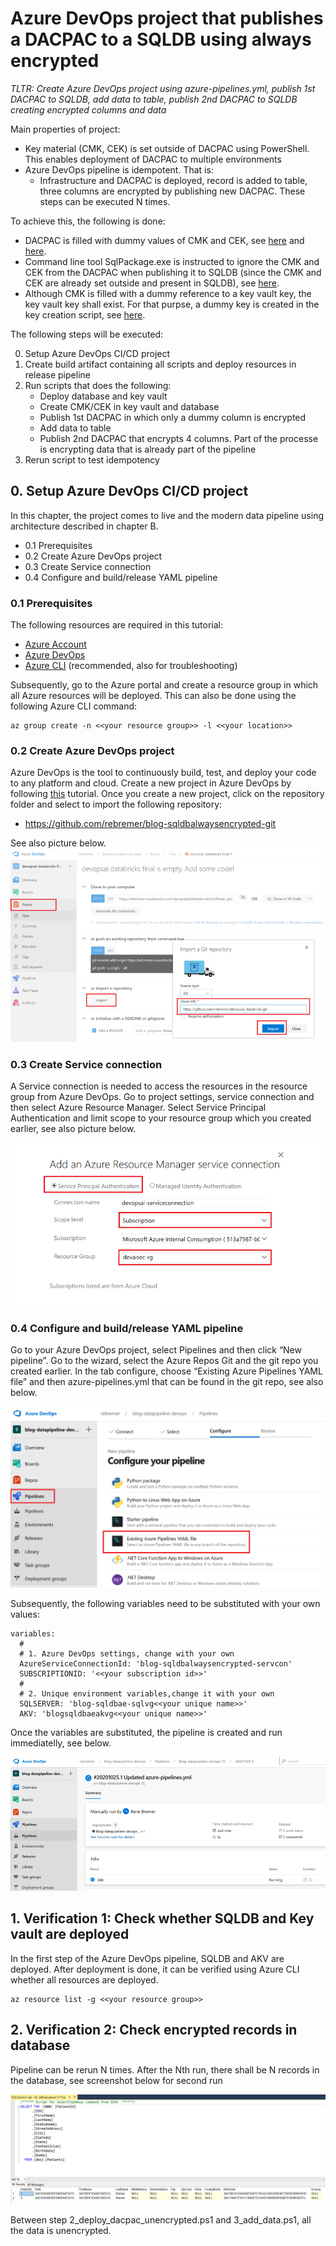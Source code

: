 # Azure DevOps project that publishes a DACPAC to a SQLDB using always encrypted 

*TLTR: Create Azure DevOps project using azure-pipelines.yml, publish 1st DACPAC to SQLDB, add data to table, publish 2nd DACPAC to SQLDB creating encrypted columns and data*

Main properties of project:

-	Key material (CMK, CEK) is set outside of DACPAC using PowerShell. This enables deployment of DACPAC to multiple environments 
-	Azure DevOps pipeline is idempotent. That is:
    - Infrastructure and DACPAC is deployed, record is added to table, three columns are encrypted by publishing new DACPAC. These steps can be executed N times.

To achieve this, the following is done:

-	DACPAC is filled with dummy values of CMK and CEK, see [here](https://github.com/rebremer/blog-sqldbalwaysencrypted-git/blob/master/data/testdacpacsql-unencrypted/model.sql#L504) and [here](https://github.com/rebremer/blog-sqldbalwaysencrypted-git/blob/master/data/testdacpacsql-unencrypted/model.sql#L511). 
- Command line tool SqlPackage.exe is instructed to ignore the CMK and CEK from the DACPAC when publishing it to SQLDB (since the CMK and CEK are already set outside and present in SQLDB), see [here](https://github.com/rebremer/blog-sqldbalwaysencrypted-git/blob/master/deploymentscript/1_create_cmk_cek_akv.ps1#L17). 
- Although CMK is filled with a dummy reference to a key vault key, the key vault key shall exist. For that purpse, a dummy key is created in the key creation script, see [here](https://github.com/rebremer/blog-sqldbalwaysencrypted-git/blob/master/deploymentscript/1_create_cmk_cek_akv.ps1#L39). 

The following steps will be executed:

0. Setup Azure DevOps CI/CD project 
1. Create build artifact containing all scripts and deploy resources in release pipeline
2. Run scripts that does the following:
   - Deploy database and key vault
   - Create CMK/CEK in key vault and database
   - Publish 1st DACPAC in which only a dummy column is encrypted
   - Add data to table
   - Publish 2nd DACPAC that encrypts 4 columns. Part of the processe is encrypting data that is already part of the pipeline
3. Rerun script to test idempotency

## 0. Setup Azure DevOps CI/CD project 

In this chapter, the project comes to live and the modern data pipeline using architecture described in chapter B.
- 0.1 Prerequisites
- 0.2 Create Azure DevOps project
- 0.3 Create Service connection
- 0.4 Configure and build/release YAML pipeline

### 0.1 Prerequisites

The following resources are required in this tutorial:

- [Azure Account](https://azure.microsoft.com/en-us/free/)
- [Azure DevOps](https://azure.microsoft.com/en-us/services/devops/)
- [Azure CLI](https://docs.microsoft.com/en-us/cli/azure/install-azure-cli?view=azure-cli-latest) (recommended, also for troubleshooting)

Subsequently, go to the Azure portal and create a resource group in which all Azure resources will be deployed. This can also be done using the following Azure CLI command:

```azurecli-interactive
az group create -n <<your resource group>> -l <<your location>>
```

### 0.2 Create Azure DevOps project

Azure DevOps is the tool to continuously build, test, and deploy your code to any platform and cloud. Create a new project in Azure DevOps by following [this](https://docs.microsoft.com/en-us/azure/devops/organizations/projects/create-project?view=azure-devops&tabs=preview-page&viewFallbackFrom=vsts) tutorial. Once you create a new project, click on the repository folder and select to import the following repository:

- https://github.com/rebremer/blog-sqldbalwaysencrypted-git

See also picture below. 
![Architecture](pictures/add_repository.png)

### 0.3 Create Service connection

A Service connection is needed to access the resources in the resource group from Azure DevOps. Go to project settings, service connection and then select Azure Resource Manager. Select Service Principal Authentication and limit scope to your resource group which you created earlier, see also picture below.

![Architecture](pictures/create_service_connection.png)

### 0.4 Configure and build/release YAML pipeline

Go to your Azure DevOps project, select Pipelines and then click “New pipeline”. Go to the wizard, select the Azure Repos Git and the git repo you created earlier. In the tab configure, choose “Existing Azure Pipelines YAML file” and then azure-pipelines.yml that can be found in the git repo, see also below.

![azure_yaml_pipeline](pictures/azure_yaml_pipeline.png)

Subsequently, the following variables need to be substituted with your own values:

```
variables: 
  #
  # 1. Azure DevOps settings, change with your own
  AzureServiceConnectionId: 'blog-sqldbalwaysencrypted-servcon'
  SUBSCRIPTIONID: '<<your subscription id>>'
  #
  # 2. Unique environment variables,change it with your own
  SQLSERVER: 'blog-sqldbae-sqlvg<<your unique name>>'
  AKV: 'blogsqldbaeakvg<<your unique name>>'
```

Once the variables are substituted, the pipeline is created and run immediatelly, see below.

![Architecture](pictures/run_pipelines.png)

## 1. Verification 1: Check whether SQLDB and Key vault are deployed

In the first step of the Azure DevOps pipeline, SQLDB and AKV are deployed. After deployment is done, it can be verified using Azure CLI whether all resources are deployed.

```azurecli-interactive
az resource list -g <<your resource group>>
```

## 2. Verification 2: Check encrypted records in database

Pipeline can be rerun N times. After the Nth run, there shall be N records in the database, see screenshot below for second run

![Azure DevOps test results](pictures/sql_encrypted_records.png)

Between step 2_deploy_dacpac_unencrypted.ps1 and 3_add_data.ps1, all the data is unencrypted.